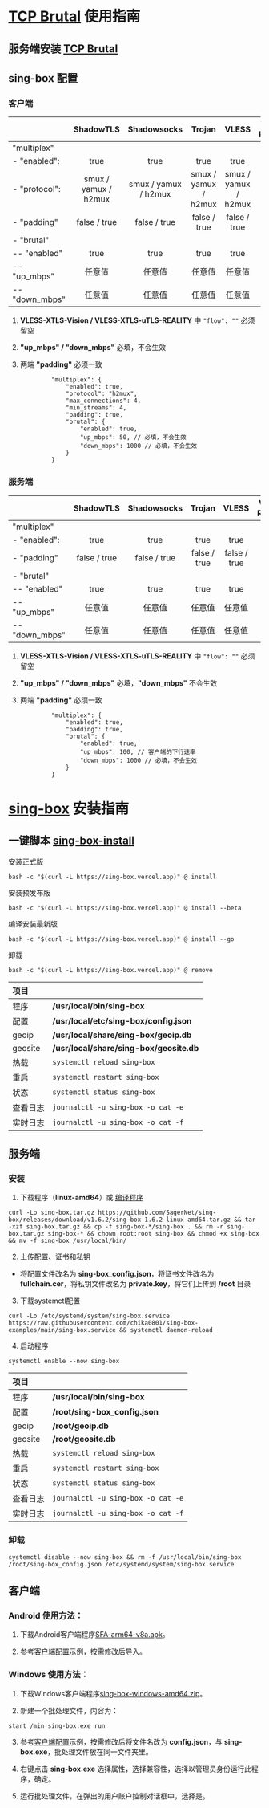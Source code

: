 # [TCP Brutal](https://github.com/apernet/tcp-brutal) 使用指南

## 服务端安装 [TCP Brutal](https://github.com/apernet/tcp-brutal/blob/master/README.zh.md#%E7%94%A8%E6%88%B7%E6%8C%87%E5%8D%97)

## sing-box 配置

### 客户端

| | ShadowTLS | Shadowsocks | Trojan | VLESS | VLESS-REALITY | VMess-WebSocket |
| :--- | :---: | :---: | :---: | :---: | :---: | :---: |
| "multiplex" | |
| - "enabled": | true | true | true | true | true | true |
| - "protocol": | smux / yamux / h2mux | smux / yamux / h2mux | smux / yamux / h2mux | smux / yamux / h2mux | smux / yamux / h2mux | smux / yamux / h2mux |
| - "padding" | false / true | false / true | false / true | false / true | false / true | false / true |
| - "brutal" | |
| -- "enabled" | true | true | true | true | true | true |
| -- "up_mbps" | 任意值 | 任意值 | 任意值 | 任意值 | 任意值 | 任意值 |
| -- "down_mbps" | 任意值 | 任意值 | 任意值 | 任意值 | 任意值 | 任意值 |

1. **VLESS-XTLS-Vision / VLESS-XTLS-uTLS-REALITY** 中 `"flow": ""` 必须留空

2. **"up_mbps" / "down_mbps"** 必填，不会生效

3. 两端 **"padding"** 必须一致

```jsonc
            "multiplex": {
                "enabled": true,
                "protocol": "h2mux",
                "max_connections": 4,
                "min_streams": 4,
                "padding": true,
                "brutal": {
                    "enabled": true,
                    "up_mbps": 50, // 必填，不会生效
                    "down_mbps": 1000 // 必填，不会生效
                }
            }
```

### 服务端

| | ShadowTLS | Shadowsocks | Trojan | VLESS | VLESS-REALITY | VMess-WebSocket |
| :--- | :---: | :---: | :---: | :---: | :---: | :---: |
| "multiplex" | |
| - "enabled": | true | true | true | true | true | true |
| - "padding" | false / true | false / true | false / true | false / true | false / true | false / true |
| - "brutal" | |
| -- "enabled" | true | true | true | true | true | true |
| -- "up_mbps" | 任意值 | 任意值 | 任意值 | 任意值 | 任意值 | 任意值 |
| -- "down_mbps" | 任意值 | 任意值 | 任意值 | 任意值 | 任意值 | 任意值 |

1. **VLESS-XTLS-Vision / VLESS-XTLS-uTLS-REALITY** 中 `"flow": ""` 必须留空

2. **"up_mbps" / "down_mbps"** 必填，**"down_mbps"** 不会生效

3. 两端 **"padding"** 必须一致

```jsonc
            "multiplex": {
                "enabled": true,
                "padding": true,
                "brutal": {
                    "enabled": true,
                    "up_mbps": 100, // 客户端的下行速率
                    "down_mbps": 1000 // 必填，不会生效
                }
            }
```

# [sing-box](https://github.com/SagerNet/sing-box) 安装指南

## 一键脚本 [sing-box-install](https://github.com/chise0713/sing-box-install) 

安装正式版

```
bash -c "$(curl -L https://sing-box.vercel.app)" @ install
```

安装预发布版

```
bash -c "$(curl -L https://sing-box.vercel.app)" @ install --beta
```

编译安装最新版

```
bash -c "$(curl -L https://sing-box.vercel.app)" @ install --go
```

卸载

```
bash -c "$(curl -L https://sing-box.vercel.app)" @ remove
```

| 项目 | |
| :--- | :--- |
| 程序 | **/usr/local/bin/sing-box** |
| 配置 | **/usr/local/etc/sing-box/config.json** |
| geoip | **/usr/local/share/sing-box/geoip.db** |
| geosite | **/usr/local/share/sing-box/geosite.db** |
| 热载 | `systemctl reload sing-box` |
| 重启 | `systemctl restart sing-box` |
| 状态 | `systemctl status sing-box` |
| 查看日志 | `journalctl -u sing-box -o cat -e` |
| 实时日志 | `journalctl -u sing-box -o cat -f` |

## 服务端

### 安装

1. 下载程序（**linux-amd64**）或 [编译程序](compile_sing-box.md)

```
curl -Lo sing-box.tar.gz https://github.com/SagerNet/sing-box/releases/download/v1.6.2/sing-box-1.6.2-linux-amd64.tar.gz && tar -xzf sing-box.tar.gz && cp -f sing-box-*/sing-box . && rm -r sing-box.tar.gz sing-box-* && chown root:root sing-box && chmod +x sing-box && mv -f sing-box /usr/local/bin/
```

2. 上传配置、证书和私钥

- 将配置文件改名为 **sing-box_config.json**，将证书文件改名为 **fullchain.cer**，将私钥文件改名为 **private.key**，将它们上传到 **/root** 目录

3. 下载systemctl配置

```
curl -Lo /etc/systemd/system/sing-box.service https://raw.githubusercontent.com/chika0801/sing-box-examples/main/sing-box.service && systemctl daemon-reload
```

4. 启动程序

```
systemctl enable --now sing-box
```

| 项目 | |
| :--- | :--- |
| 程序 | **/usr/local/bin/sing-box** |
| 配置 | **/root/sing-box_config.json** |
| geoip | **/root/geoip.db** |
| geosite | **/root/geosite.db** |
| 热载 | `systemctl reload sing-box` |
| 重启 | `systemctl restart sing-box` |
| 状态 | `systemctl status sing-box` |
| 查看日志 | `journalctl -u sing-box -o cat -e` |
| 实时日志 | `journalctl -u sing-box -o cat -f` |

### 卸载

```
systemctl disable --now sing-box && rm -f /usr/local/bin/sing-box /root/sing-box_config.json /etc/systemd/system/sing-box.service
```

## 客户端

### Android 使用方法：

1. 下载Android客户端程序[SFA-arm64-v8a.apk](https://github.com/SagerNet/sing-box/releases)。

2. 参考[客户端配置](Tun/config_client_android.json)示例，按需修改后导入。

### Windows 使用方法：

1. 下载Windows客户端程序[sing-box-windows-amd64.zip](https://github.com/SagerNet/sing-box/releases)。

2. 新建一个批处理文件，内容为：

```
start /min sing-box.exe run
```

3. 参考[客户端配置](Tun/config_client_windows.json)示例，按需修改后将文件名改为 **config.json**，与 **sing-box.exe**，批处理文件放在同一文件夹里。

4. 右键点击 **sing-box.exe** 选择属性，选择兼容性，选择以管理员身份运行此程序，确定。

5. 运行批处理文件，在弹出的用户账户控制对话框中，选择是。
